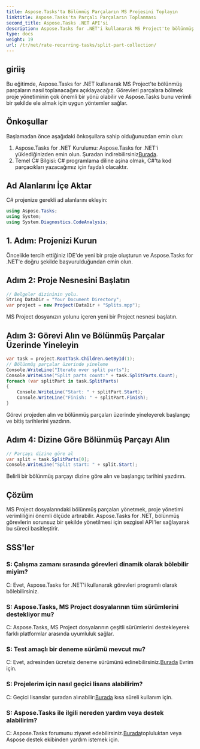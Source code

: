 ```yaml
---
title: Aspose.Tasks'ta Bölünmüş Parçaların MS Projesini Toplayın
linktitle: Aspose.Tasks'ta Parçalı Parçaların Toplanması
second_title: Aspose.Tasks .NET API'si
description: Aspose.Tasks for .NET'i kullanarak MS Project'te bölünmüş parçaları nasıl toplayacağınızı öğrenin. Bu kapsamlı eğitim, süreç boyunca size adım adım rehberlik eder.
type: docs
weight: 19
url: /tr/net/rate-recurring-tasks/split-part-collection/
---
```

## giriiş
Bu eğitimde, Aspose.Tasks for .NET kullanarak MS Project'te bölünmüş parçaların nasıl toplanacağını açıklayacağız. Görevleri parçalara bölmek proje yönetiminin çok önemli bir yönü olabilir ve Aspose.Tasks bunu verimli bir şekilde ele almak için uygun yöntemler sağlar.
## Önkoşullar
Başlamadan önce aşağıdaki önkoşullara sahip olduğunuzdan emin olun:
1. Aspose.Tasks for .NET Kurulumu: Aspose.Tasks for .NET'i yüklediğinizden emin olun. Şuradan indirebilirsiniz[Burada](https://releases.aspose.com/tasks/net/).
2. Temel C# Bilgisi: C# programlama diline aşina olmak, C#'ta kod parçacıkları yazacağımız için faydalı olacaktır.

## Ad Alanlarını İçe Aktar
C# projenize gerekli ad alanlarını ekleyin:
```csharp
using Aspose.Tasks;
using System;
using System.Diagnostics.CodeAnalysis;

```

## 1. Adım: Projenizi Kurun
Öncelikle tercih ettiğiniz IDE'de yeni bir proje oluşturun ve Aspose.Tasks for .NET'e doğru şekilde başvurulduğundan emin olun.
## Adım 2: Proje Nesnesini Başlatın
```csharp
// Belgeler dizininin yolu.
String DataDir = "Your Document Directory";
var project = new Project(DataDir + "Splits.mpp");
```
MS Project dosyanızın yolunu içeren yeni bir Project nesnesi başlatın.
## Adım 3: Görevi Alın ve Bölünmüş Parçalar Üzerinde Yineleyin
```csharp
var task = project.RootTask.Children.GetById(1);
// Bölünmüş parçalar üzerinde yineleme
Console.WriteLine("Iterate over split parts");
Console.WriteLine("Split parts count:" + task.SplitParts.Count);
foreach (var splitPart in task.SplitParts)
{
    Console.WriteLine("Start: " + splitPart.Start);
    Console.WriteLine("Finish: " + splitPart.Finish);
}
```
Görevi projeden alın ve bölünmüş parçaları üzerinde yineleyerek başlangıç ve bitiş tarihlerini yazdırın.
## Adım 4: Dizine Göre Bölünmüş Parçayı Alın
```csharp
// Parçayı dizine göre al
var split = task.SplitParts[0];
Console.WriteLine("Split start: " + split.Start);
```
Belirli bir bölünmüş parçayı dizine göre alın ve başlangıç tarihini yazdırın.

## Çözüm
MS Project dosyalarındaki bölünmüş parçaları yönetmek, proje yönetimi verimliliğini önemli ölçüde artırabilir. Aspose.Tasks for .NET, bölünmüş görevlerin sorunsuz bir şekilde yönetilmesi için sezgisel API'ler sağlayarak bu süreci basitleştirir.
## SSS'ler
### S: Çalışma zamanı sırasında görevleri dinamik olarak bölebilir miyim?
C: Evet, Aspose.Tasks for .NET'i kullanarak görevleri programlı olarak bölebilirsiniz.
### S: Aspose.Tasks, MS Project dosyalarının tüm sürümlerini destekliyor mu?
C: Aspose.Tasks, MS Project dosyalarının çeşitli sürümlerini destekleyerek farklı platformlar arasında uyumluluk sağlar.
### S: Test amaçlı bir deneme sürümü mevcut mu?
 C: Evet, adresinden ücretsiz deneme sürümünü edinebilirsiniz.[Burada](https://releases.aspose.com/) Evrim için.
### S: Projelerim için nasıl geçici lisans alabilirim?
 C: Geçici lisanslar şuradan alınabilir:[Burada](https://purchase.aspose.com/temporary-license/) kısa süreli kullanım için.
### S: Aspose.Tasks ile ilgili nereden yardım veya destek alabilirim?
 C: Aspose.Tasks forumunu ziyaret edebilirsiniz.[Burada](https://forum.aspose.com/c/tasks/15)topluluktan veya Aspose destek ekibinden yardım istemek için.